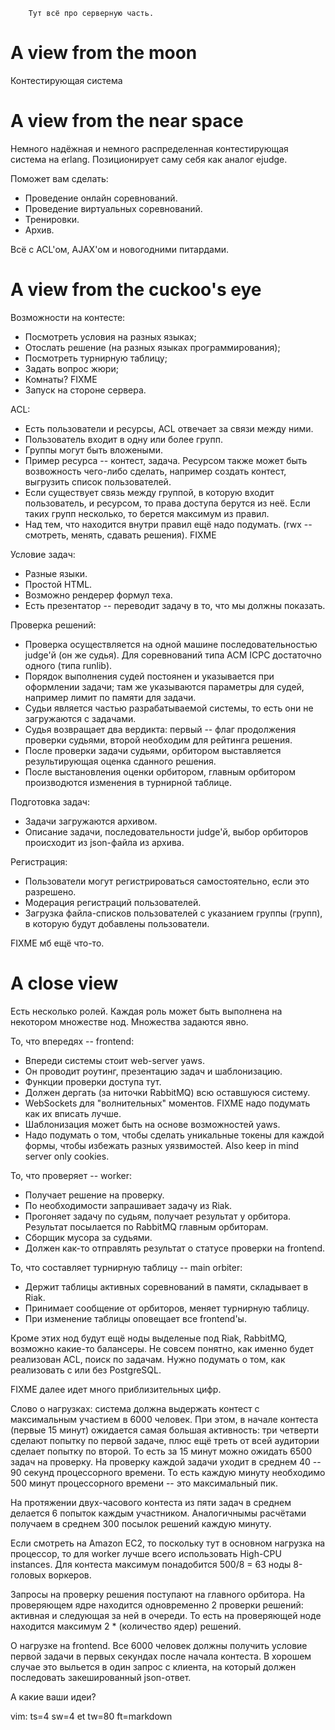         Тут всё про серверную часть.


A view from the moon
===

Контестирующая система


A view from the near space
===

Немного надёжная и немного распределенная контестирующая система на erlang.
Позиционирует саму себя как аналог ejudge. 

Поможет вам сделать:

* Проведение онлайн соревнований.
* Проведение виртуальных соревнований.
* Тренировки.
* Архив.

Всё с ACL'ом, AJAX'ом и новогодними питардами.


A view from the cuckoo's eye
===

Возможности на контесте:

* Посмотреть условия на разных языках;
* Отослать решение (на разных языках программирования);
* Посмотреть турнирную таблицу;
* Задать вопрос жюри;
* Комнаты? FIXME
* Запуск на стороне сервера.

ACL:

* Есть пользователи и ресурсы, ACL отвечает за связи между ними.
* Пользователь входит в одну или более групп.
* Группы могут быть вложеными.
* Пример ресурса -- контест, задача. Ресурсом также может быть возвожность
  чего-либо сделать, например создать контест, выгрузить список
  пользователей.
* Если существует связь между группой, в которую входит пользователь,
  и ресурсом, то права доступа берутся из неё. Если таких групп несколько,
  то берется максимум из правил.
* Над тем, что находится внутри правил ещё надо подумать. (rwx -- смотреть,
  менять, сдавать решения). FIXME

Условие задач:

* Разные языки.
* Простой HTML.
* Возможно рендерер формул теха.
* Есть презентатор -- переводит задачу в то, что мы должны показать.

Проверка решений:

* Проверка осуществляется на одной машине последовательностью judge'й (он же
  судья). Для соревнований типа ACM ICPC достаточно одного (типа runlib).
* Порядок выполнения судей постоянен и указывается при оформлении задачи;
  там же указываются параметры для судей, например лимит по памяти для
  задачи.
* Судьи является частью разрабатываемой системы, то есть они не загружаются
  с задачами.
* Судья возвращает два вердикта: первый -- флаг продолжения проверки судьями,
  второй необходим для рейтинга решения.
* После проверки задачи судьями, орбитором выставляется результирующая
  оценка сданного решения.
* После выстановления оценки орбитором, главным орбитором производются
  изменения в турнирной таблице.

Подготовка задач:

* Задачи загружаются архивом.
* Описание задачи, последовательности judge'й, выбор орбиторов происходит из
  json-файла из архива.

Регистрация:

* Пользователи могут регистрироваться самостоятельно, если это разрешено.
* Модерация регистраций пользователей.
* Загрузка файла-списков пользователей с указанием группы (групп), в которую
  будут добавлены пользователи.

FIXME мб ещё что-то.


A close view
===

Есть несколько ролей. Каждая роль может быть выполнена на некотором множестве
нод. Множества задаются явно.

То, что впередях -- frontend:

* Впереди системы стоит web-server yaws.
* Он проводит роутинг, презентацию задач и шаблонизацию.
* Функции проверки доступа тут.
* Должен дергать (за ниточки RabbitMQ) всю оставшуюся систему.
* WebSockets для "волнительных" моментов. FIXME надо подумать как их вписать
  лучше.
* Шаблонизация может быть на основе возможностей yaws.
* Надо подумать о том, чтобы сделать уникальные токены для каждой формы,
  чтобы избежать разных уязвимостей. Also keep in mind server only cookies.

То, что проверяет -- worker:

* Получает решение на проверку.
* По необходимости запрашивает задачу из Riak.
* Прогоняет задачу по судьям, получает результат у орбитора. Результат
  посылается по RabbitMQ главным орбиторам.
* Сборщик мусора за судьями.
* Должен как-то отправлять результат о статусе проверки на frontend.

То, что составляет турнирную таблицу -- main orbiter:

* Держит таблицы активных соревнований в памяти, складывает в Riak.
* Принимает сообщение от орбиторов, меняет турнирную таблицу.
* При изменение таблицы оповещает все frontend'ы.

Кроме этих нод будут ещё ноды выделеные под Riak, RabbitMQ, возможно какие-то
балансеры. Не совсем понятно, как именно будет реализован ACL, поиск по задачам.
Нужно подумать о том, как реализовать с или без PostgreSQL.

FIXME далее идет много приблизительных цифр.

Слово о нагрузках: система должна выдержать контест с максимальным участием в
6000 человек. При этом, в начале контеста (первые 15 минут) ожидается самая
большая активность: три четверти сделают попытку по первой задаче, плюс ещё
треть от всей аудитории сделает попытку по второй. То есть за 15 минут можно
ожидать 6500 задач на проверку. На проверку каждой задачи уходит в среднем
40 -- 90 секунд процессорного времени. То есть каждую минуту необходимо 500
минут процессорного времени -- это максимальный пик.

На протяжении двух-часового контеста из пяти задач в среднем делается 6 попыток
каждым участником. Аналогичнымы расчётами получаем в среднем 300 посылок решений
каждую минуту.

Если смотреть на Amazon EC2, то поскольку тут в основном нагрузка на процессор,
то для worker лучше всего использовать High-CPU instances. Для контеста максимум
понадобится 500/8 = 63 ноды 8-головых воркеров.

Запросы на проверку решения поступают на главного орбитора. На проверяющем
ядре находится одновременно 2 проверки решений: активная и следующая за ней в
очереди. То есть на проверяющей ноде находится максимум 2 * (количество ядер)
решений.

О нагрузке на frontend. Все 6000 человек должны получить условие первой задачи в
первых секундах после начала контеста. В хорошем случае это выльется в один
запрос с клиента, на который должен последовать закешированный json-ответ.

А какие ваши идеи?


vim: ts=4 sw=4 et tw=80 ft=markdown

